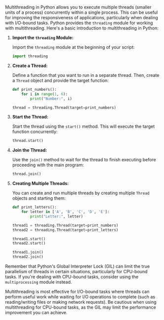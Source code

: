 Multithreading in Python allows you to execute multiple threads (smaller units of a process) concurrently within a single process. This can be useful for improving the responsiveness of applications, particularly when dealing with I/O-bound tasks. Python provides the `threading` module for working with multithreading. Here's a basic introduction to multithreading in Python:

1. **Import the `threading` Module:**

   Import the `threading` module at the beginning of your script:

   ```python
   import threading
   ```

2. **Create a Thread:**

   Define a function that you want to run in a separate thread. Then, create a `Thread` object and provide the target function:

   ```python
   def print_numbers():
       for i in range(1, 6):
           print("Number:", i)

   thread = threading.Thread(target=print_numbers)
   ```

3. **Start the Thread:**

   Start the thread using the `start()` method. This will execute the target function concurrently:

   ```python
   thread.start()
   ```

4. **Join the Thread:**

   Use the `join()` method to wait for the thread to finish executing before proceeding with the main program:

   ```python
   thread.join()
   ```

5. **Creating Multiple Threads:**

   You can create and run multiple threads by creating multiple `Thread` objects and starting them:

   ```python
   def print_letters():
       for letter in ['A', 'B', 'C', 'D', 'E']:
           print("Letter:", letter)

   thread1 = threading.Thread(target=print_numbers)
   thread2 = threading.Thread(target=print_letters)

   thread1.start()
   thread2.start()

   thread1.join()
   thread2.join()
   ```

Remember that Python's Global Interpreter Lock (GIL) can limit the true parallelism of threads in certain situations, particularly for CPU-bound tasks. If you're dealing with CPU-bound tasks, consider using the `multiprocessing` module instead.

Multithreading is most effective for I/O-bound tasks where threads can perform useful work while waiting for I/O operations to complete (such as reading/writing files or making network requests). Be cautious when using multithreading for CPU-bound tasks, as the GIL may limit the performance improvement you can achieve.
